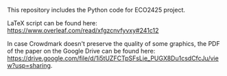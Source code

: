 This repository includes the Python code for ECO2425 project.

LaTeX script can be found here: https://www.overleaf.com/read/xfgzcnvfyvxy#241c12

In case Crowdmark doesn't preserve the quality of some graphics, the PDF of the paper on the Google Drive can be found here: https://drive.google.com/file/d/1i5tUZFCTpSFsLie_PUGX8Du1csdCfcJu/view?usp=sharing.
